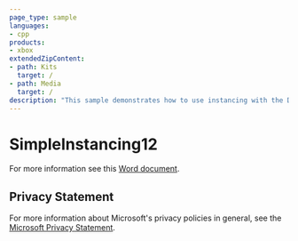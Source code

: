 ```yaml
---
page_type: sample
languages:
- cpp
products:
- xbox
extendedZipContent:
- path: Kits
  target: /
- path: Media
  target: /
description: "This sample demonstrates how to use instancing with the Direct3D 12 API on Xbox One."
---
```


# SimpleInstancing12

For more information see this [Word document](https://github.com/microsoft/Xbox-ATG-Samples/blob/master/XDKSamples/IntroGraphics/SimpleInstancing12/Readme.docx).

## Privacy Statement

For more information about Microsoft's privacy policies in general, see the [Microsoft Privacy Statement](https://privacy.microsoft.com/privacystatement/).
